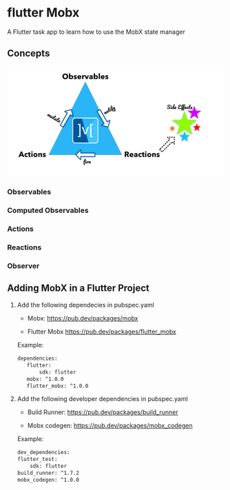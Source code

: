 # flutter Mobx

A Flutter task app to learn how to use the MobX state manager

## Concepts 
 <img src="https://github.com/mobxjs/mobx.dart/raw/master/docs/src/images/mobx-triad.png">
 
 ### Observables
 
 ### Computed Observables
 
 ### Actions
 
 ### Reactions 
 
 ### Observer

## Adding MobX in a Flutter Project

 1. Add the following dependecies in pubspec.yaml
 
    - Mobx:
       https://pub.dev/packages/mobx

    - Flutter Mobx
       https://pub.dev/packages/flutter_mobx

    Example:
    ```
    dependencies:
       flutter:
           sdk: flutter
       mobx: ^1.0.0
       flutter_mobx: ^1.0.0
    ```
 2. Add the following developer dependencies in pubspec.yaml
 
     - Build Runner:
       https://pub.dev/packages/build_runner

     - Mobx codegen:
       https://pub.dev/packages/mobx_codegen

     Example:
     ```
     dev_dependencies:
     flutter_test:
         sdk: flutter
     build_runner: ^1.7.2
     mobx_codegen: ^1.0.0
    ```
